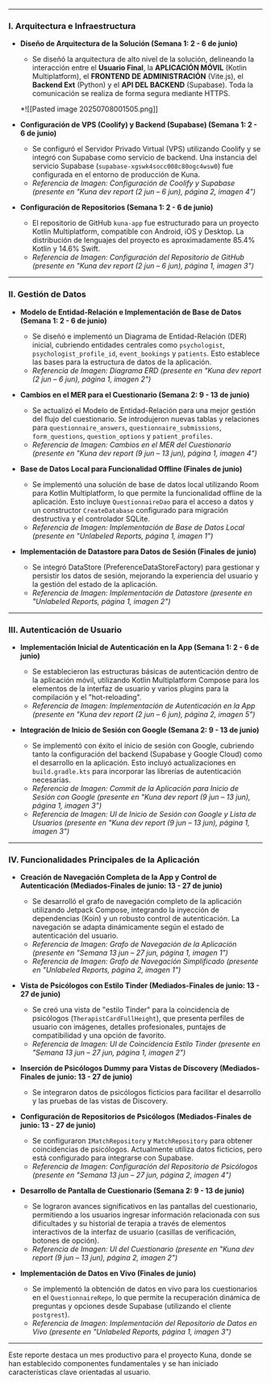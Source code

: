 
---
### **I. Arquitectura e Infraestructura**

*   **Diseño de Arquitectura de la Solución (Semana 1: 2 - 6 de junio)**
    *   Se diseñó la arquitectura de alto nivel de la solución, delineando la interacción entre el **Usuario Final**, la **APLICACIÓN MÓVIL** (Kotlin Multiplatform), el **FRONTEND DE ADMINISTRACIÓN** (Vite.js), el **Backend Ext** (Python) y el **API DEL BACKEND** (Supabase). Toda la comunicación se realiza de forma segura mediante HTTPS.
	
    *![[Pasted image 20250708001505.png]]

*   **Configuración de VPS (Coolify) y Backend (Supabase) (Semana 1: 2 - 6 de junio)**
    *   Se configuró el Servidor Privado Virtual (VPS) utilizando Coolify y se integró con Supabase como servicio de backend. Una instancia del servicio Supabase (`supabase-xgswk4socc008c80ogc4wsw0`) fue configurada en el entorno de producción de Kuna.
    *   *Referencia de Imagen: Configuración de Coolify y Supabase (presente en "Kuna dev report (2 jun – 6 jun), página 2, imagen 4")*

*   **Configuración de Repositorios (Semana 1: 2 - 6 de junio)**
    *   El repositorio de GitHub `kuna-app` fue estructurado para un proyecto Kotlin Multiplatform, compatible con Android, iOS y Desktop. La distribución de lenguajes del proyecto es aproximadamente 85.4% Kotlin y 14.6% Swift.
    *   *Referencia de Imagen: Configuración del Repositorio de GitHub (presente en "Kuna dev report (2 jun – 6 jun), página 1, imagen 3")*

---

### II. Gestión de Datos

*   **Modelo de Entidad-Relación e Implementación de Base de Datos (Semana 1: 2 - 6 de junio)**
    *   Se diseñó e implementó un Diagrama de Entidad-Relación (DER) inicial, cubriendo entidades centrales como `psychologist`, `psychologist_profile_id`, `event_bookings` y `patients`. Esto establece las bases para la estructura de datos de la aplicación.
    *   *Referencia de Imagen: Diagrama ERD (presente en "Kuna dev report (2 jun – 6 jun), página 1, imagen 2")*

*   **Cambios en el MER para el Cuestionario (Semana 2: 9 - 13 de junio)**
    *   Se actualizó el Modelo de Entidad-Relación para una mejor gestión del flujo del cuestionario. Se introdujeron nuevas tablas y relaciones para `questionnaire_answers`, `questionnaire_submissions`, `form_questions`, `question_options` y `patient_profiles`.
    *   *Referencia de Imagen: Cambios en el MER del Cuestionario (presente en "Kuna dev report (9 jun – 13 jun), página 1, imagen 4")*

*   **Base de Datos Local para Funcionalidad Offline (Finales de junio)**
    *   Se implementó una solución de base de datos local utilizando Room para Kotlin Multiplatform, lo que permite la funcionalidad offline de la aplicación. Esto incluye `QuestionnaireDao` para el acceso a datos y un constructor `CreateDatabase` configurado para migración destructiva y el controlador SQLite.
    *   *Referencia de Imagen: Implementación de Base de Datos Local (presente en "Unlabeled Reports, página 1, imagen 1")*

*   **Implementación de Datastore para Datos de Sesión (Finales de junio)**
    *   Se integró DataStore (PreferenceDataStoreFactory) para gestionar y persistir los datos de sesión, mejorando la experiencia del usuario y la gestión del estado de la aplicación.
    *   *Referencia de Imagen: Implementación de Datastore (presente en "Unlabeled Reports, página 1, imagen 2")*

---

### III. Autenticación de Usuario

*   **Implementación Inicial de Autenticación en la App (Semana 1: 2 - 6 de junio)**
    *   Se establecieron las estructuras básicas de autenticación dentro de la aplicación móvil, utilizando Kotlin Multiplatform Compose para los elementos de la interfaz de usuario y varios plugins para la compilación y el "hot-reloading".
    *   *Referencia de Imagen: Implementación de Autenticación en la App (presente en "Kuna dev report (2 jun – 6 jun), página 2, imagen 5")*

*   **Integración de Inicio de Sesión con Google (Semana 2: 9 - 13 de junio)**
    *   Se implementó con éxito el inicio de sesión con Google, cubriendo tanto la configuración del backend (Supabase y Google Cloud) como el desarrollo en la aplicación. Esto incluyó actualizaciones en `build.gradle.kts` para incorporar las librerías de autenticación necesarias.
    *   *Referencia de Imagen: Commit de la Aplicación para Inicio de Sesión con Google (presente en "Kuna dev report (9 jun – 13 jun), página 1, imagen 3")*
    *   *Referencia de Imagen: UI de Inicio de Sesión con Google y Lista de Usuarios (presente en "Kuna dev report (9 jun – 13 jun), página 1, imagen 3")*

---

### **IV. Funcionalidades Principales de la Aplicación**

*   **Creación de Navegación Completa de la App y Control de Autenticación (Mediados-Finales de junio: 13 - 27 de junio)**
    *   Se desarrolló el grafo de navegación completo de la aplicación utilizando Jetpack Compose, integrando la inyección de dependencias (Koin) y un robusto control de autenticación. La navegación se adapta dinámicamente según el estado de autenticación del usuario.
    *   *Referencia de Imagen: Grafo de Navegación de la Aplicación (presente en "Semana 13 jun – 27 jun, página 1, imagen 1")*
    *   *Referencia de Imagen: Grafo de Navegación Simplificado (presente en "Unlabeled Reports, página 2, imagen 1")*

*   **Vista de Psicólogos con Estilo Tinder (Mediados-Finales de junio: 13 - 27 de junio)**
    *   Se creó una vista de "estilo Tinder" para la coincidencia de psicólogos (`TherapistCardFullHeight`), que presenta perfiles de usuario con imágenes, detalles profesionales, puntajes de compatibilidad y una opción de favorito.
    *   *Referencia de Imagen: UI de Coincidencia Estilo Tinder (presente en "Semana 13 jun – 27 jun, página 1, imagen 2")*

*   **Inserción de Psicólogos Dummy para Vistas de Discovery (Mediados-Finales de junio: 13 - 27 de junio)**
    *   Se integraron datos de psicólogos ficticios para facilitar el desarrollo y las pruebas de las vistas de Discovery.

*   **Configuración de Repositorios de Psicólogos (Mediados-Finales de junio: 13 - 27 de junio)**
    *   Se configuraron `IMatchRepository` y `MatchRepository` para obtener coincidencias de psicólogos. Actualmente utiliza datos ficticios, pero está configurado para integrarse con Supabase.
    *   *Referencia de Imagen: Configuración del Repositorio de Psicólogos (presente en "Semana 13 jun – 27 jun, página 2, imagen 4")*

*   **Desarrollo de Pantalla de Cuestionario (Semana 2: 9 - 13 de junio)**
    *   Se lograron avances significativos en las pantallas del cuestionario, permitiendo a los usuarios ingresar información relacionada con sus dificultades y su historial de terapia a través de elementos interactivos de la interfaz de usuario (casillas de verificación, botones de opción).
    *   *Referencia de Imagen: UI del Cuestionario (presente en "Kuna dev report (9 jun – 13 jun), página 2, imagen 2")*

*   **Implementación de Datos en Vivo (Finales de junio)**
    *   Se implementó la obtención de datos en vivo para los cuestionarios en el `QuestionnaireRepo`, lo que permite la recuperación dinámica de preguntas y opciones desde Supabase (utilizando el cliente `postgrest`).
    *   *Referencia de Imagen: Implementación del Repositorio de Datos en Vivo (presente en "Unlabeled Reports, página 1, imagen 3")*

---

Este reporte destaca un mes productivo para el proyecto Kuna, donde se han establecido componentes fundamentales y se han iniciado características clave orientadas al usuario.